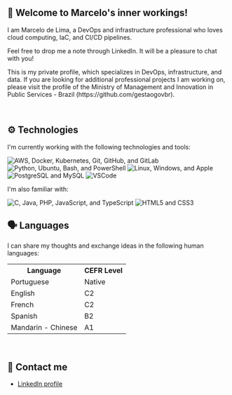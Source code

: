 ## :wave: Welcome to Marcelo's inner workings!

<p>I am Marcelo de Lima, a DevOps and infrastructure professional who loves cloud computing, IaC, and CI/CD pipelines.</p>
<p>Feel free to drop me a note through LinkedIn. It will be a pleasure to chat with you!</p>
<p>This is my private profile, which specializes in DevOps, infrastructure, and data. If you are looking for additional professional projects I am working on, please visit the profile of the Ministry of Management and Innovation in Public Services - Brazil (https://github.com/gestaogovbr).</p>
<br>

## :gear: Technologies

<p>I'm currently working with the following technologies and tools:</p>
<img src="https://skillicons.dev/icons?i=aws,docker,kubernetes,git,github,gitlab&theme=light" alt="AWS, Docker, Kubernetes, Git, GitHub, and GitLab" title="AWS, Docker, Kubernetes, Git, GitHub, and GitLab" />
<img src="https://skillicons.dev/icons?i=python,ubuntu,bash,powershell&theme=light" alt="Python, Ubuntu, Bash, and PowerShell" title="Python, Ubuntu, Bash, and PowerShell" />
<img src="https://skillicons.dev/icons?i=linux,windows,apple&theme=light" alt="Linux, Windows, and Apple" title="Linux, Windows, and Apple" />
<img src="https://skillicons.dev/icons?i=postgres,mysql&theme=light" alt="PostgreSQL and MySQL" title="PostgreSQL and MySQL" />
<img src="https://skillicons.dev/icons?i=vscode&theme=light" alt="VSCode" title="VSCode" />

<br>

<p>I'm also familiar with:</p>
<img src="https://skillicons.dev/icons?i=c,java,php,js,ts&theme=light" alt="C, Java, PHP, JavaScript, and TypeScript" title="C, Java, PHP, JavaScript, and TypeScript" />
<img src="https://skillicons.dev/icons?i=html,css&theme=light" alt="HTML5 and CSS3" title="HTML5 and CSS3" />

<br>

## :speaking_head: Languages

<p>I can share my thoughts and exchange ideas in the following human languages:</p>

<table>
  <tr>
    <th>Language</th>
    <th>CEFR Level</th>
  </tr>
  <tr>
    <td>Portuguese</td>
    <td>Native</td>
  </tr>
  <tr>
    <td>English</td>
    <td>C2</td>
  </tr>
  <tr>
    <td>French</td>
    <td>C2</td>
  </tr>
  <tr>
    <td>Spanish</td>
    <td>B2</td>
  </tr>
  <tr>
    <td>Mandarin - Chinese</td>
    <td>A1</td>
  </tr>
</table>
<br>

## :incoming_envelope: Contact me

<ul>
  <li><a href="https://www.linkedin.com/in/marcelo-delima/">LinkedIn profile</a></li>
</ul>
<br>
